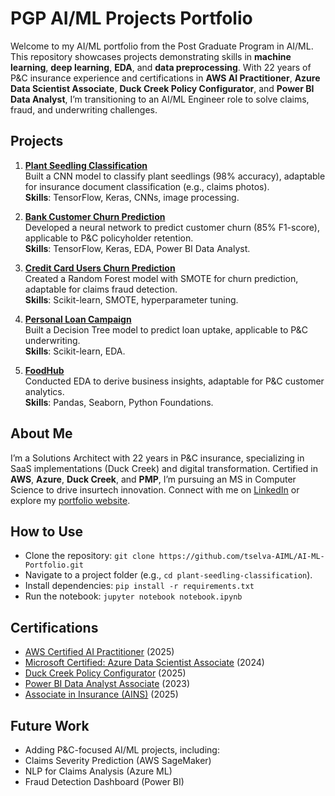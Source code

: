 # PGP AI/ML Projects Portfolio

Welcome to my AI/ML portfolio from the Post Graduate Program in AI/ML. This repository showcases projects demonstrating skills in **machine learning**, **deep learning**, **EDA**, and **data preprocessing**. With 22 years of P&C insurance experience and certifications in **AWS AI Practitioner**, **Azure Data Scientist Associate**, **Duck Creek Policy Configurator**, and **Power BI Data Analyst**, I’m transitioning to an AI/ML Engineer role to solve claims, fraud, and underwriting challenges.

## Projects
1. **[Plant Seedling Classification](plant-seedling-classification/)**  
   Built a CNN model to classify plant seedlings (98% accuracy), adaptable for insurance document classification (e.g., claims photos).  
   **Skills**: TensorFlow, Keras, CNNs, image processing.  

2. **[Bank Customer Churn Prediction](bank-customer-churn/)**  
   Developed a neural network to predict customer churn (85% F1-score), applicable to P&C policyholder retention.  
   **Skills**: TensorFlow, Keras, EDA, Power BI Data Analyst.  

3. **[Credit Card Users Churn Prediction](credit-card-churn/)**  
   Created a Random Forest model with SMOTE for churn prediction, adaptable for claims fraud detection.  
   **Skills**: Scikit-learn, SMOTE, hyperparameter tuning. 

4. **[Personal Loan Campaign](personal-loan-campaign/)**  
   Built a Decision Tree model to predict loan uptake, applicable to P&C underwriting.  
   **Skills**: Scikit-learn, EDA.

5. **[FoodHub](foodhub/)**  
   Conducted EDA to derive business insights, adaptable for P&C customer analytics.  
   **Skills**: Pandas, Seaborn, Python Foundations.  

## About Me
I’m a Solutions Architect with 22 years in P&C insurance, specializing in SaaS implementations (Duck Creek) and digital transformation. Certified in **AWS**, **Azure**, **Duck Creek**, and **PMP**, I’m pursuing an MS in Computer Science to drive insurtech innovation. Connect with me on [LinkedIn](https://linkedin.com/in/yourprofile) or explore my [portfolio website](https://yourname.com).

## How to Use
- Clone the repository: `git clone https://github.com/tselva-AIML/AI-ML-Portfolio.git`
- Navigate to a project folder (e.g., `cd plant-seedling-classification`).
- Install dependencies: `pip install -r requirements.txt`
- Run the notebook: `jupyter notebook notebook.ipynb`

## Certifications
- [AWS Certified AI Practitioner](https://aws.amazon.com/certification/certified-ai-practitioner/) (2025)
- [Microsoft Certified: Azure Data Scientist Associate](https://learn.microsoft.com/en-us/credentials/certifications/azure-data-scientist/) (2024)
- [Duck Creek Policy Configurator](https://www.duckcreek.com/training-certification/) (2025)
- [Power BI Data Analyst Associate](https://learn.microsoft.com/en-us/credentials/certifications/power-bi-data-analyst-associate/) (2023)
- [Associate in Insurance (AINS)](https://www.theinstitutes.org/) (2025)

## Future Work
- Adding P&C-focused AI/ML projects, including:
- Claims Severity Prediction (AWS SageMaker)
- NLP for Claims Analysis (Azure ML)
- Fraud Detection Dashboard (Power BI)
